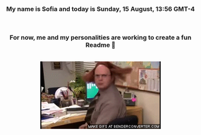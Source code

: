


<div align="center">
<h3 >My name is Sofia and today is Sunday, 15 August, 13:56 GMT-4</h3><br>
<h3 >For now, me and my personalities are working to create a fun Readme 👋
</h3><br>
<img src='img/dwight.gif' alt='working...'/>
</div>
